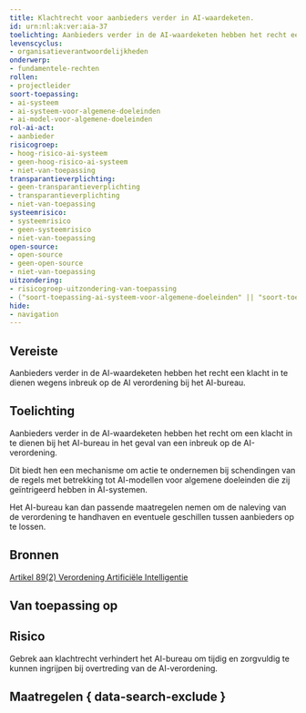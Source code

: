 ```yaml
---
title: Klachtrecht voor aanbieders verder in AI-waardeketen.
id: urn:nl:ak:ver:aia-37
toelichting: Aanbieders verder in de AI-waardeketen hebben het recht een klacht in te dienen wegens inbreuk op de AI verordening bij het AI-bureau.
levenscyclus:
- organisatieverantwoordelijkheden
onderwerp:
- fundamentele-rechten
rollen:
- projectleider
soort-toepassing:
- ai-systeem
- ai-systeem-voor-algemene-doeleinden
- ai-model-voor-algemene-doeleinden
rol-ai-act:
- aanbieder
risicogroep:
- hoog-risico-ai-systeem
- geen-hoog-risico-ai-systeem
- niet-van-toepassing
transparantieverplichting: 
- geen-transparantieverplichting
- transparantieverplichting 
- niet-van-toepassing
systeemrisico:
- systeemrisico
- geen-systeemrisico
- niet-van-toepassing
open-source: 
- open-source
- geen-open-source
- niet-van-toepassing
uitzondering: 
- risicogroep-uitzondering-van-toepassing
- ("soort-toepassing-ai-systeem-voor-algemene-doeleinden" || "soort-toepassing-ai-systeem") && "open-source-open-source" && "transparantieverplichting-geen-transparantieverplichting" && "risicogroep-geen-hoog-risico-ai-systeem"
hide:
- navigation
---
```


<!-- tags -->
## Vereiste

Aanbieders verder in de AI-waardeketen hebben het recht een klacht in te dienen wegens inbreuk op de AI verordening bij het AI-bureau.

## Toelichting

Aanbieders verder in de AI-waardeketen hebben het recht om een klacht in te dienen bij het AI-bureau in het geval van een inbreuk op de AI-verordening.

Dit biedt hen een mechanisme om actie te ondernemen bij schendingen van de regels met betrekking tot AI-modellen voor algemene doeleinden die zij geïntrigeerd hebben in AI-systemen.

Het AI-bureau kan dan passende maatregelen nemen om de naleving van de verordening te handhaven en eventuele geschillen tussen aanbieders op te lossen.

## Bronnen

[Artikel 89(2) Verordening Artificiële Intelligentie](https://eur-lex.europa.eu/legal-content/NL/TXT/HTML/?uri=OJ:L_202401689#d1e7817-1-1)

## Van toepassing op

## Risico

Gebrek aan klachtrecht verhindert het AI-bureau om tijdig en zorgvuldig te kunnen ingrijpen bij overtreding van de AI-verordening.

## Maatregelen { data-search-exclude }

<!-- list_maatregelen vereiste/aia-37-recht-klacht-indienen-bij-ai-bureau no-search no-onderwerp no-rol no-levenscyclus -->
